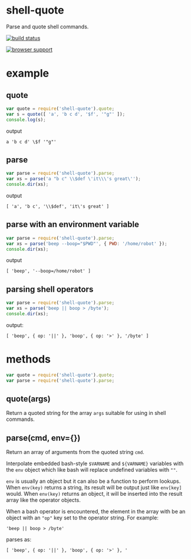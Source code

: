 # shell-quote

Parse and quote shell commands.

[![build status](https://secure.travis-ci.org/substack/node-shell-quote.png)](http://travis-ci.org/substack/node-shell-quote)

[![browser support](https://ci.testling.com/substack/node-shell-quote.png)](https://ci.testling.com/substack/node-shell-quote)

# example

## quote

``` js
var quote = require('shell-quote').quote;
var s = quote([ 'a', 'b c d', '$f', '"g"' ]);
console.log(s);
```

output

```
a 'b c d' \$f '"g"'
```

## parse

``` js
var parse = require('shell-quote').parse;
var xs = parse('a "b c" \\$def \'it\\\'s great\'');
console.dir(xs);
```

output

```
[ 'a', 'b c', '\\$def', 'it\'s great' ]
```

## parse with an environment variable

``` js
var parse = require('shell-quote').parse;
var xs = parse('beep --boop="$PWD"', { PWD: '/home/robot' });
console.dir(xs);
```

output

```
[ 'beep', '--boop=/home/robot' ]
```

## parsing shell operators

``` js
var parse = require('shell-quote').parse;
var xs = parse('beep || boop > /byte');
console.dir(xs);
```

output:

```
[ 'beep', { op: '||' }, 'boop', { op: '>' }, '/byte' ]
```

# methods

``` js
var quote = require('shell-quote').quote;
var parse = require('shell-quote').parse;
```

## quote(args)

Return a quoted string for the array `args` suitable for using in shell
commands.

## parse(cmd, env={})

Return an array of arguments from the quoted string `cmd`.

Interpolate embedded bash-style `$VARNAME` and `${VARNAME}` variables with
the `env` object which like bash will replace undefined variables with `""`.

`env` is usually an object but it can also be a function to perform lookups.
When `env(key)` returns a string, its result will be output just like `env[key]`
would. When `env(key)` returns an object, it will be inserted into the result
array like the operator objects.

When a bash operator is encountered, the element in the array with be an object
with an `"op"` key set to the operator string. For example:

```
'beep || boop > /byte'
```

parses as:

```
[ 'beep', { op: '||' }, 'boop', { op: '>' }, '